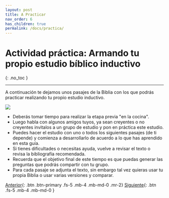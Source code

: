 ```yaml
---
layout: post
title: A Practicar
nav_order: 6
has_children: true
permalink: /docs/practica/
---
```


# Actividad práctica: Armando tu propio estudio bíblico inductivo
{: .no_toc }

---

A continuación te dejamos unos pasajes de la Biblia con los que podrás practicar realizando tu propio estudio inductivo. 

![]({{site.url}}/assets/images/studying.png)

- Deberás tomar tiempo para realizar la etapa previa "en la cocina". 
- Luego habla con algunos amigos tuyos, ya sean creyentes o no creyentes invitalos a un grupo de estudio y pon en práctica este estudio. 
- Puedes hacer el estudio con uno o todos los siguientes pasajes (de ti depende) y comienza a desarrollarlo de acuerdo a lo que has aprendido en esta guía. 
- Si tienes dificultades o necesitas ayuda, vuelve a revisar el texto o revisa la bibliografía recomendada.
- Recuerda que el objetivo final de este tiempo es que puedas generar las preguntas que podrás compartir con tu grupo.
- Para cada pasaje se adjunta el texto, sin embargo tal vez quieras usar tu propia Biblia o usar varias versiones y comparar. 

[Anterior]({{site.url}}/docs/en-la-mesa/consejos/){: .btn .btn-primary .fs-5 .mb-4 .mb-md-0 .mr-2} [Siguiente]({{site.url}}/docs/practica/juan-2-1-12/){: .btn .fs-5 .mb-4 .mb-md-0 }

